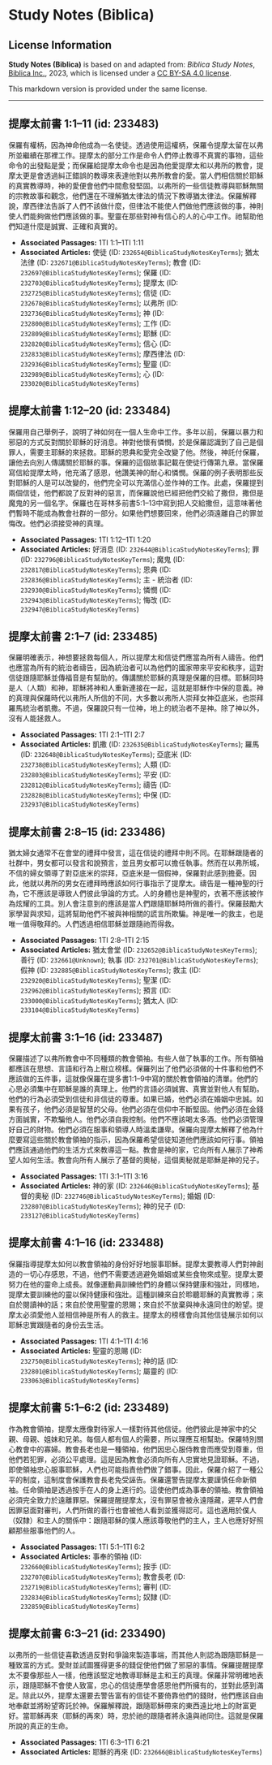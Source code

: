 # Study Notes (Biblica)

## License Information

**Study Notes (Biblica)** is based on and adapted from: _Biblica Study Notes_, [Biblica Inc.](https://www.biblica.com/), 2023, which is licensed under a [CC BY-SA 4.0 license](https://creativecommons.org/licenses/by-sa/4.0/legalcode.en).

This markdown version is provided under the same license.



--------------------------------

## 提摩太前書 1:1–11 (id: 233483)

保羅有權柄，因為神命他成為一名使徒。透過使用這權柄，保羅令提摩太留在以弗所並繼續在那裡工作。提摩太的部分工作是命令人們停止教導不真實的事物，這些命令的出發點是愛；而保羅給提摩太命令也是因為他愛提摩太和以弗所的教會，提摩太更是會透過糾正錯誤的教導來表達他對以弗所教會的愛。當人們相信關於耶穌的真實教導時，神的愛便會他們中間愈發堅固。以弗所的一些信徒教導與耶穌無關的宗教故事和觀念，他們還在不理解猶太律法的情況下教導猶太律法。保羅解釋說，摩西律法告訴了人們不該做什麼，但律法不能使人們做他們應該做的事，神則使人們能夠做他們應該做的事。聖靈在那些對神有信心的人的心中工作。祂幫助他們知道什麼是誠實、正確和真實的。

* **Associated Passages:** 1TI 1:1–1TI 1:11
* **Associated Articles:** 使徒 (ID: `232654@BiblicaStudyNotesKeyTerms`); 猶太法律 (ID: `232671@BiblicaStudyNotesKeyTerms`); 教會 (ID: `232697@BiblicaStudyNotesKeyTerms`); 保羅 (ID: `232703@BiblicaStudyNotesKeyTerms`); 提摩太 (ID: `232725@BiblicaStudyNotesKeyTerms`); 信徒 (ID: `232678@BiblicaStudyNotesKeyTerms`); 以弗所 (ID: `232736@BiblicaStudyNotesKeyTerms`); 神 (ID: `232800@BiblicaStudyNotesKeyTerms`); 工作 (ID: `232809@BiblicaStudyNotesKeyTerms`); 耶穌 (ID: `232820@BiblicaStudyNotesKeyTerms`); 信心 (ID: `232833@BiblicaStudyNotesKeyTerms`); 摩西律法 (ID: `232936@BiblicaStudyNotesKeyTerms`); 聖靈 (ID: `232989@BiblicaStudyNotesKeyTerms`); 心 (ID: `233020@BiblicaStudyNotesKeyTerms`)

## 提摩太前書 1:12–20 (id: 233484)

保羅用自己舉例子，說明了神如何在一個人生命中工作。多年以前，保羅以暴力和邪惡的方式反對關於耶穌的好消息。神對他懷有憐憫，於是保羅認識到了自己是個罪人，需要主耶穌的來拯救。耶穌的恩典和愛完全改變了他。然後，神託付保羅，讓他去向別人傳講關於耶穌的事。保羅的這個故事記載在使徒行傳第九章。當保羅寫信給提摩太時，他充滿了感恩，他讚美神的耐心和憐憫。保羅的例子表明那些反對耶穌的人是可以改變的，他們完全可以充滿信心並作神的工作。此處，保羅提到兩個信徒，他們都說了反對神的惡言，而保羅說他已經把他們交給了撒但，撒但是魔鬼的另一個名字。保羅也在哥林多前書5:1–13中寫到把人交給撒但，這意味著他們暫時不能成為教會社群的一部分。如果他們想要回來，他們必須遠離自己的罪並悔改。他們必須接受神的真理。

* **Associated Passages:** 1TI 1:12–1TI 1:20
* **Associated Articles:** 好消息 (ID: `232644@BiblicaStudyNotesKeyTerms`); 罪 (ID: `232796@BiblicaStudyNotesKeyTerms`); 魔鬼 (ID: `232817@BiblicaStudyNotesKeyTerms`); 恩典 (ID: `232836@BiblicaStudyNotesKeyTerms`); 主 - 統治者 (ID: `232930@BiblicaStudyNotesKeyTerms`); 憐憫 (ID: `232943@BiblicaStudyNotesKeyTerms`); 悔改 (ID: `232947@BiblicaStudyNotesKeyTerms`)

## 提摩太前書 2:1–7 (id: 233485)

保羅明確表示，神想要拯救每個人，所以提摩太和信徒們應當為所有人禱告。他們也應當為所有的統治者禱告，因為統治者可以為他們的國家帶來平安和秩序，這對信徒跟隨耶穌並傳福音是有幫助的。傳講關於耶穌的真理是保羅的目標。耶穌同時是人（人類）和神，耶穌將神和人重新連接在一起，這就是耶穌作中保的意義。神的真理與保羅時代以弗所人所信的不同，大多數以弗所人崇拜女神亞底米，也崇拜羅馬統治者凱撒。不過，保羅說只有一位神，地上的統治者不是神。除了神以外，沒有人能拯救人。

* **Associated Passages:** 1TI 2:1–1TI 2:7
* **Associated Articles:** 凱撒 (ID: `232635@BiblicaStudyNotesKeyTerms`); 羅馬 (ID: `232648@BiblicaStudyNotesKeyTerms`); 亞底米 (ID: `232738@BiblicaStudyNotesKeyTerms`); 人類 (ID: `232803@BiblicaStudyNotesKeyTerms`); 平安 (ID: `232812@BiblicaStudyNotesKeyTerms`); 禱告 (ID: `232828@BiblicaStudyNotesKeyTerms`); 中保 (ID: `232937@BiblicaStudyNotesKeyTerms`)

## 提摩太前書 2:8–15 (id: 233486)

猶太婦女通常不在會堂的禮拜中發言，這在信徒的禮拜中則不同。在耶穌跟隨者的社群中，男女都可以發言和說預言，並且男女都可以擔任執事。然而在以弗所城，不信的婦女領導了對亞底米的崇拜，亞底米是一個假神，保羅對此感到擔憂。因此，他就以弗所的男女在禮拜時應該如何行事指示了提摩太。禱告是一種神聖的行為，它不應該是導致人們彼此爭論的方式。人的身體也是神聖的，衣著不應該被作為炫耀的工具。別人會注意到的應該是當人們跟隨耶穌時所做的善行。保羅鼓勵大家學習與求知，這將幫助他們不被與神相關的謊言所欺騙。神是唯一的救主，也是唯一值得敬拜的。人們透過相信耶穌並跟隨祂而得救。

* **Associated Passages:** 1TI 2:8–1TI 2:15
* **Associated Articles:** 猶太會堂 (ID: `232652@BiblicaStudyNotesKeyTerms`); 善行 (ID: `232661@Unknown`); 執事 (ID: `232701@BiblicaStudyNotesKeyTerms`); 假神 (ID: `232885@BiblicaStudyNotesKeyTerms`); 救主 (ID: `232920@BiblicaStudyNotesKeyTerms`); 聖潔 (ID: `232962@BiblicaStudyNotesKeyTerms`); 預言 (ID: `233000@BiblicaStudyNotesKeyTerms`); 猶太人 (ID: `233104@BiblicaStudyNotesKeyTerms`)

## 提摩太前書 3:1–16 (id: 233487)

保羅描述了以弗所教會中不同種類的教會領袖。有些人做了執事的工作。所有領袖都應該在思想、言語和行為上樹立榜樣。保羅列出了他們必須做的十件事和他們不應該做的五件事，這就像保羅在提多書1:1–9中寫的關於教會領袖的清單。他們的心思必須集中在耶穌是誰的真理上。他們的言語必須誠實、真實並對他人有幫助。他們的行為必須受到信徒和非信徒的尊重。如果已婚，他們必須在婚姻中忠誠。如果有孩子，他們必須是智慧的父母。他們必須在信仰中不斷堅固。他們必須在金錢方面誠實，不欺騙他人。他們必須自我控制。他們不應該喝太多酒。他們必須管理好自己的財物。他們必須在服事和領導人時溫柔謙卑。保羅向提摩太解釋了他為什麼要寫這些關於教會領袖的指示，因為保羅希望信徒知道他們應該如何行事。領袖們應該通過他們的生活方式來教導這一點。教會是神的家，它向所有人展示了神希望人如何生活。教會向所有人展示了基督的奧秘，這個奧秘就是耶穌是神的兒子。

* **Associated Passages:** 1TI 3:1–1TI 3:16
* **Associated Articles:** 神的家 (ID: `232646@BiblicaStudyNotesKeyTerms`); 基督的奧秘 (ID: `232746@BiblicaStudyNotesKeyTerms`); 婚姻 (ID: `232807@BiblicaStudyNotesKeyTerms`); 神的兒子 (ID: `233127@BiblicaStudyNotesKeyTerms`)

## 提摩太前書 4:1–16 (id: 233488)

保羅指導提摩太如何以教會領袖的身份好好地服事耶穌。提摩太要教導人們對神創造的一切心存感恩，不過，他們不需要透過避免婚姻或某些食物來成聖。提摩太要努力在他的靈命上成長。就像運動員訓練他們的身體以保持健康和強壯，同樣地，提摩太要訓練他的靈以保持健康和強壯。這種訓練來自於聆聽耶穌的真實教導；來自於閱讀神的話；來自於使用聖靈的恩賜；來自於不放棄與神永遠同住的盼望。提摩太必須愛他人並相信神是所有人的救主。提摩太的榜樣會向其他信徒展示如何以耶穌忠實跟隨者的身份去生活。

* **Associated Passages:** 1TI 4:1–1TI 4:16
* **Associated Articles:** 聖靈的恩賜 (ID: `232750@BiblicaStudyNotesKeyTerms`); 神的話 (ID: `232801@BiblicaStudyNotesKeyTerms`); 屬靈的 (ID: `233063@BiblicaStudyNotesKeyTerms`)

## 提摩太前書 5:1–6:2 (id: 233489)

作為教會領袖，提摩太應像對待家人一樣對待其他信徒。他們彼此是神家中的父親、母親、姐妹和兄弟。每個人都有個人的需要，所以理應互相幫助。保羅特別關心教會中的寡婦。教會長老也是一種領袖，他們因忠心服侍教會而應受到尊重，但他們若犯罪，必須公平處理。這是因為教會必須向所有人忠實地見證耶穌。不過，即使領袖忠心服事耶穌，人們也可能指責他們做了錯事。因此，保羅介紹了一種公平的制度，這制度會保護教會長老免受誣告。保羅還警告提摩太要謹慎任命新領袖。任命領袖是透過按手在人的身上進行的。這使他們成為事奉的領袖。教會領袖必須完全致力於遠離罪惡。保羅提醒提摩太，沒有罪惡會被永遠隱藏，遲早人們會因罪惡面對審判，人們所做的善行也會被他人看到並獲得認可。這也適用於僕人（奴隸）和主人的關係中：跟隨耶穌的僕人應該尊敬他們的主人，主人也應好好照顧那些服事他們的人。

* **Associated Passages:** 1TI 5:1–1TI 6:2
* **Associated Articles:** 事奉的領袖 (ID: `232660@BiblicaStudyNotesKeyTerms`); 按手 (ID: `232707@BiblicaStudyNotesKeyTerms`); 教會長老 (ID: `232719@BiblicaStudyNotesKeyTerms`); 審判 (ID: `232834@BiblicaStudyNotesKeyTerms`); 奴隸 (ID: `232859@BiblicaStudyNotesKeyTerms`)

## 提摩太前書 6:3–21 (id: 233490)

以弗所的一些信徒喜歡透過反對和爭論來製造事端，而其他人則認為跟隨耶穌是一種致富的方式。愛財並試圖獲得更多的錢促使他們做了邪惡的事情。保羅提醒提摩太不要像那些人一樣，他應該堅定地教導耶穌是主和王的真理。保羅非常明確地表示，跟隨耶穌不會使人致富，忠心的信徒應學會感恩他們所擁有的，並對此感到滿足。除此以外，提摩太還要去警告富有的信徒不要倚靠他們的錢財，他們應該自由地奉獻並將盼望寄託於神。保羅解釋說，跟隨耶穌帶來的東西遠比地上的財富更好。當耶穌再來（耶穌的再來）時，忠於祂的跟隨者將永遠與祂同住。這就是保羅所說的真正的生命。

* **Associated Passages:** 1TI 6:3–1TI 6:21
* **Associated Articles:** 耶穌的再來 (ID: `232666@BiblicaStudyNotesKeyTerms`)

